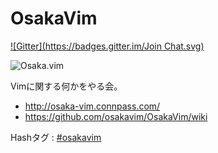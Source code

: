 OsakaVim
========
[![Gitter](https://badges.gitter.im/Join Chat.svg)](https://gitter.im/osakavim/OsakaVim?utm_source=badge&utm_medium=badge&utm_campaign=pr-badge&utm_content=badge)

![Osaka.vim](https://raw.githubusercontent.com/osakavim/OsakaVim/master/logo/osaka-vim.jpg "Osaka.vim")

Vimに関する何かをやる会。  

* http://osaka-vim.connpass.com/
* https://github.com/osakavim/OsakaVim/wiki

Hashタグ : [#osakavim](https://twitter.com/hashtag/osakavim "#osakavim")
